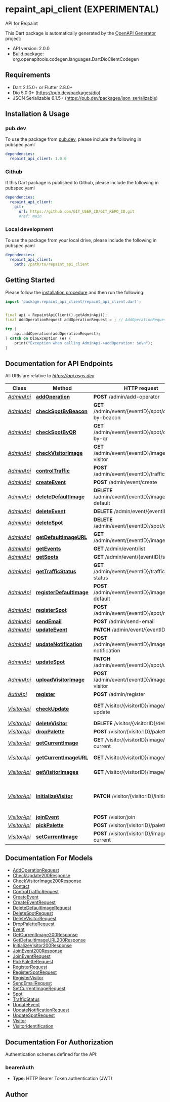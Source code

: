 # repaint_api_client (EXPERIMENTAL)
API for Re:paint

This Dart package is automatically generated by the [OpenAPI Generator](https://openapi-generator.tech) project:

- API version: 2.0.0
- Build package: org.openapitools.codegen.languages.DartDioClientCodegen

## Requirements

* Dart 2.15.0+ or Flutter 2.8.0+
* Dio 5.0.0+ (https://pub.dev/packages/dio)
* JSON Serializable 6.1.5+ (https://pub.dev/packages/json_serializable)

## Installation & Usage

### pub.dev
To use the package from [pub.dev](https://pub.dev), please include the following in pubspec.yaml
```yaml
dependencies:
  repaint_api_client: 1.0.0
```

### Github
If this Dart package is published to Github, please include the following in pubspec.yaml
```yaml
dependencies:
  repaint_api_client:
    git:
      url: https://github.com/GIT_USER_ID/GIT_REPO_ID.git
      #ref: main
```

### Local development
To use the package from your local drive, please include the following in pubspec.yaml
```yaml
dependencies:
  repaint_api_client:
    path: /path/to/repaint_api_client
```

## Getting Started

Please follow the [installation procedure](#installation--usage) and then run the following:

```dart
import 'package:repaint_api_client/repaint_api_client.dart';


final api = RepaintApiClient().getAdminApi();
final AddOperationRequest addOperationRequest = ; // AddOperationRequest | 

try {
    api.addOperation(addOperationRequest);
} catch on DioException (e) {
    print("Exception when calling AdminApi->addOperation: $e\n");
}

```

## Documentation for API Endpoints

All URIs are relative to *https://api.asgs.dev*

Class | Method | HTTP request | Description
------------ | ------------- | ------------- | -------------
[*AdminApi*](doc/AdminApi.md) | [**addOperation**](doc/AdminApi.md#addoperation) | **POST** /admin/add-operator | add operator
[*AdminApi*](doc/AdminApi.md) | [**checkSpotByBeacon**](doc/AdminApi.md#checkspotbybeacon) | **GET** /admin/event/{eventID}/spot/check-by-beacon | check spot status by beacon hwId
[*AdminApi*](doc/AdminApi.md) | [**checkSpotByQR**](doc/AdminApi.md#checkspotbyqr) | **GET** /admin/event/{eventID}/spot/check-by-qr | check spot status by QR code(spotId)
[*AdminApi*](doc/AdminApi.md) | [**checkVisitorImage**](doc/AdminApi.md#checkvisitorimage) | **GET** /admin/event/{eventID}/image/check-visitor | check visitor image is exist
[*AdminApi*](doc/AdminApi.md) | [**controlTraffic**](doc/AdminApi.md#controltraffic) | **POST** /admin/event/{eventID}/traffic/control | control traffic
[*AdminApi*](doc/AdminApi.md) | [**createEvent**](doc/AdminApi.md#createevent) | **POST** /admin/event/create | create event
[*AdminApi*](doc/AdminApi.md) | [**deleteDefaultImage**](doc/AdminApi.md#deletedefaultimage) | **DELETE** /admin/event/{eventID}/image/delete-default | delete default image
[*AdminApi*](doc/AdminApi.md) | [**deleteEvent**](doc/AdminApi.md#deleteevent) | **DELETE** /admin/event/{eventID}/delete | delete event
[*AdminApi*](doc/AdminApi.md) | [**deleteSpot**](doc/AdminApi.md#deletespot) | **DELETE** /admin/event/{eventID}/spot/delete | delete spot
[*AdminApi*](doc/AdminApi.md) | [**getDefaultImageURL**](doc/AdminApi.md#getdefaultimageurl) | **GET** /admin/event/{eventID}/image/proxy | get image url by image id
[*AdminApi*](doc/AdminApi.md) | [**getEvents**](doc/AdminApi.md#getevents) | **GET** /admin/event/list | get event list
[*AdminApi*](doc/AdminApi.md) | [**getSpots**](doc/AdminApi.md#getspots) | **GET** /admin/event/{eventID}/spot/list | get spot list
[*AdminApi*](doc/AdminApi.md) | [**getTrafficStatus**](doc/AdminApi.md#gettrafficstatus) | **GET** /admin/event/{eventID}/traffic/get-status | get traffic status
[*AdminApi*](doc/AdminApi.md) | [**registerDefaultImage**](doc/AdminApi.md#registerdefaultimage) | **POST** /admin/event/{eventID}/image/register-default | register default image
[*AdminApi*](doc/AdminApi.md) | [**registerSpot**](doc/AdminApi.md#registerspot) | **POST** /admin/event/{eventID}/spot/register | register spot
[*AdminApi*](doc/AdminApi.md) | [**sendEmail**](doc/AdminApi.md#sendemail) | **POST** /admin/send-email | send email
[*AdminApi*](doc/AdminApi.md) | [**updateEvent**](doc/AdminApi.md#updateevent) | **PATCH** /admin/event/{eventID}/update | update event
[*AdminApi*](doc/AdminApi.md) | [**updateNotification**](doc/AdminApi.md#updatenotification) | **POST** /admin/event/{eventID}/image/update-notification | image update notification
[*AdminApi*](doc/AdminApi.md) | [**updateSpot**](doc/AdminApi.md#updatespot) | **PATCH** /admin/event/{eventID}/spot/update | update spot
[*AdminApi*](doc/AdminApi.md) | [**uploadVisitorImage**](doc/AdminApi.md#uploadvisitorimage) | **POST** /admin/event/{eventID}/image/upload-visitor | upload visitor image
[*AuthApi*](doc/AuthApi.md) | [**register**](doc/AuthApi.md#register) | **POST** /admin/register | register admin
[*VisitorApi*](doc/VisitorApi.md) | [**checkUpdate**](doc/VisitorApi.md#checkupdate) | **GET** /visitor/{visitorID}/image/check-update | Check for updates to an image
[*VisitorApi*](doc/VisitorApi.md) | [**deleteVisitor**](doc/VisitorApi.md#deletevisitor) | **DELETE** /visitor/{visitorID}/delete | delete visitor
[*VisitorApi*](doc/VisitorApi.md) | [**dropPalette**](doc/VisitorApi.md#droppalette) | **POST** /visitor/{visitorID}/palette/drop | drop palette
[*VisitorApi*](doc/VisitorApi.md) | [**getCurrentImage**](doc/VisitorApi.md#getcurrentimage) | **GET** /visitor/{visitorID}/image/get-current | get current image
[*VisitorApi*](doc/VisitorApi.md) | [**getCurrentImageURL**](doc/VisitorApi.md#getcurrentimageurl) | **GET** /visitor/{visitorID}/image/proxy | get image url by image id
[*VisitorApi*](doc/VisitorApi.md) | [**getVisitorImages**](doc/VisitorApi.md#getvisitorimages) | **GET** /visitor/{visitorID}/image/list | get visitor image list
[*VisitorApi*](doc/VisitorApi.md) | [**initializeVisitor**](doc/VisitorApi.md#initializevisitor) | **PATCH** /visitor/{visitorID}/initialize | initialize visitor(Second and subsequent startups)
[*VisitorApi*](doc/VisitorApi.md) | [**joinEvent**](doc/VisitorApi.md#joinevent) | **POST** /visitor/join | join event
[*VisitorApi*](doc/VisitorApi.md) | [**pickPalette**](doc/VisitorApi.md#pickpalette) | **POST** /visitor/{visitorID}/palette/pick | pick palette
[*VisitorApi*](doc/VisitorApi.md) | [**setCurrentImage**](doc/VisitorApi.md#setcurrentimage) | **POST** /visitor/{visitorID}/image/set-current | set current image


## Documentation For Models

 - [AddOperationRequest](doc/AddOperationRequest.md)
 - [CheckUpdate200Response](doc/CheckUpdate200Response.md)
 - [CheckVisitorImage200Response](doc/CheckVisitorImage200Response.md)
 - [Contact](doc/Contact.md)
 - [ControlTrafficRequest](doc/ControlTrafficRequest.md)
 - [CreateEvent](doc/CreateEvent.md)
 - [CreateEventRequest](doc/CreateEventRequest.md)
 - [DeleteDefaultImageRequest](doc/DeleteDefaultImageRequest.md)
 - [DeleteSpotRequest](doc/DeleteSpotRequest.md)
 - [DeleteVisitorRequest](doc/DeleteVisitorRequest.md)
 - [DropPaletteRequest](doc/DropPaletteRequest.md)
 - [Event](doc/Event.md)
 - [GetCurrentImage200Response](doc/GetCurrentImage200Response.md)
 - [GetDefaultImageURL200Response](doc/GetDefaultImageURL200Response.md)
 - [InitializeVisitor200Response](doc/InitializeVisitor200Response.md)
 - [JoinEvent200Response](doc/JoinEvent200Response.md)
 - [JoinEventRequest](doc/JoinEventRequest.md)
 - [PickPaletteRequest](doc/PickPaletteRequest.md)
 - [RegisterRequest](doc/RegisterRequest.md)
 - [RegisterSpotRequest](doc/RegisterSpotRequest.md)
 - [RegisterVisitor](doc/RegisterVisitor.md)
 - [SendEmailRequest](doc/SendEmailRequest.md)
 - [SetCurrentImageRequest](doc/SetCurrentImageRequest.md)
 - [Spot](doc/Spot.md)
 - [TrafficStatus](doc/TrafficStatus.md)
 - [UpdateEvent](doc/UpdateEvent.md)
 - [UpdateNotificationRequest](doc/UpdateNotificationRequest.md)
 - [UpdateSpotRequest](doc/UpdateSpotRequest.md)
 - [Visitor](doc/Visitor.md)
 - [VisitorIdentification](doc/VisitorIdentification.md)


## Documentation For Authorization


Authentication schemes defined for the API:
### bearerAuth

- **Type**: HTTP Bearer Token authentication (JWT)


## Author



